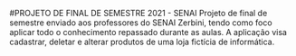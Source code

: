 #PROJETO DE FINAL DE SEMESTRE 2021 - SENAI
Projeto de final de semestre enviado aos professores do SENAI Zerbini, tendo como foco aplicar todo o conhecimento repassado durante as aulas.
A aplicação visa cadastrar, deletar e alterar produtos de uma loja fictícia de informática.
